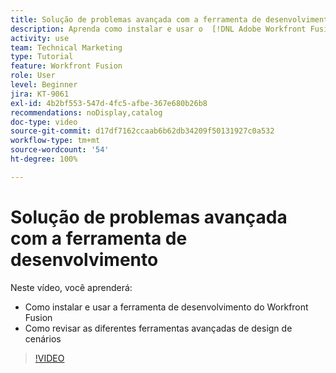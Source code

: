 ```yaml
---
title: Solução de problemas avançada com a ferramenta de desenvolvimento
description: Aprenda como instalar e usar o  [!DNL Adobe Workfront Fusion dev tool] e revise as diferentes ferramentas avançadas de design de cenários que ele oferece.
activity: use
team: Technical Marketing
type: Tutorial
feature: Workfront Fusion
role: User
level: Beginner
jira: KT-9061
exl-id: 4b2bf553-547d-4fc5-afbe-367e680b26b8
recommendations: noDisplay,catalog
doc-type: video
source-git-commit: d17df7162ccaab6b62db34209f50131927c0a532
workflow-type: tm+mt
source-wordcount: '54'
ht-degree: 100%

---
```


# Solução de problemas avançada com a ferramenta de desenvolvimento

Neste vídeo, você aprenderá:

* Como instalar e usar a ferramenta de desenvolvimento do Workfront Fusion
* Como revisar as diferentes ferramentas avançadas de design de cenários

>[!VIDEO](https://video.tv.adobe.com/v/335302/?quality=12&learn=on&enablevpops)
